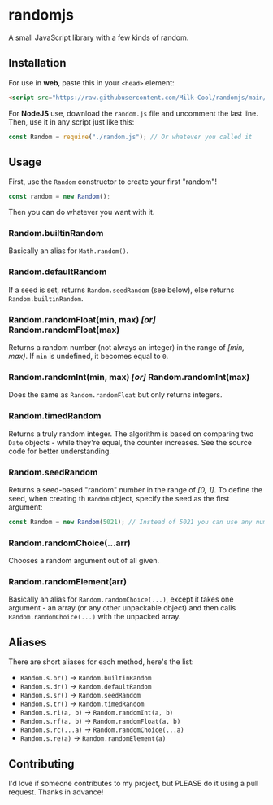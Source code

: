 # randomjs
A small JavaScript library with a few kinds of random.

## Installation
For use in **web**, paste this in your `<head>` element:
```html
<script src="https://raw.githubusercontent.com/Milk-Cool/randomjs/main/random.js"></script>
```
For **NodeJS** use, download the `random.js` file and uncomment the last line.
Then, use it in any script just like this:
```js
const Random = require("./random.js"); // Or whatever you called it
```

## Usage
First, use the `Random` constructor to create your first "random"!
```js
const random = new Random();
```
Then you can do whatever you want with it.
### Random.builtinRandom
Basically an alias for `Math.random()`.
### Random.defaultRandom
If a seed is set, returns `Random.seedRandom` (see below), else returns `Random.builtinRandom`.
### Random.randomFloat(min, max) _[or]_ Random.randomFloat(max)
Returns a random number (not always an integer) in the range of *[min, max)*. If `min` is undefined, it becomes equal to `0`.
### Random.randomInt(min, max) _[or]_ Random.randomInt(max)
Does the same as `Random.randomFloat` but only returns integers.
### Random.timedRandom
Returns a truly random integer. The algorithm is based on comparing two `Date` objects - while they're equal, the counter increases. See the source code for better understanding.
### Random.seedRandom
Returns a seed-based "random" number in the range of *[0, 1]*. To define the seed, when creating th `Random` object, specify the seed as the first argument:
```js
const Random = new Random(5021); // Instead of 5021 you can use any number or number-like object.
```
### Random.randomChoice(...arr)
Chooses a random argument out of all given.
### Random.randomElement(arr)
Basically an alias for `Random.randomChoice(...)`, except it takes one argument - an array (or any other unpackable object) and then calls `Random.randomChoice(...)` with the unpacked array.

## Aliases
There are short aliases for each method, here's the list:
 - `Random.s.br()` → `Random.builtinRandom`
 - `Random.s.dr()` → `Random.defaultRandom`
 - `Random.s.sr()` → `Random.seedRandom`
 - `Random.s.tr()` → `Random.timedRandom`
 - `Random.s.ri(a, b)` → `Random.randomInt(a, b)`
 - `Random.s.rf(a, b)` → `Random.randomFloat(a, b)`
 - `Random.s.rc(...a)` → `Random.randomChoice(...a)`
 - `Random.s.re(a)` → `Random.randomElement(a)`

## Contributing
I'd love if someone contributes to my project, but PLEASE do it using a pull request. Thanks in advance!
